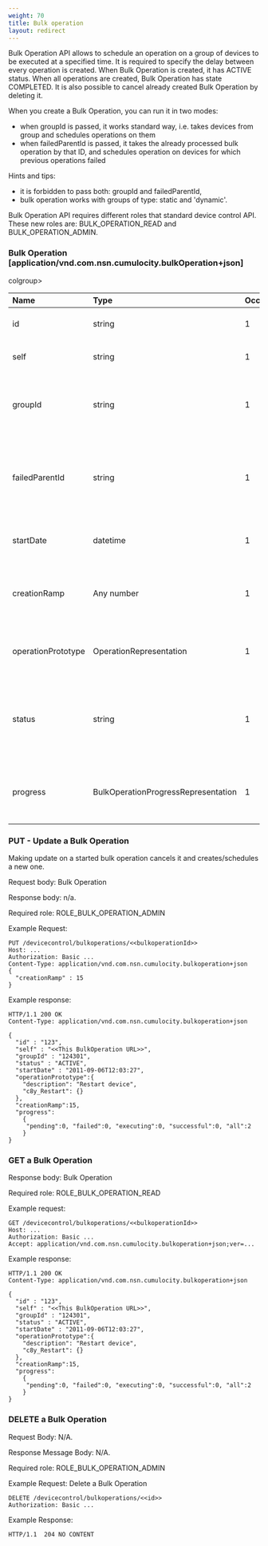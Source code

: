 ```yaml
---
weight: 70
title: Bulk operation
layout: redirect
---
```


Bulk Operation API allows to schedule an operation on a group of devices to be executed at a specified time. It is required to specify the delay between every operation is created.
When Bulk Operation is created, it has ACTIVE status. When all operations are created, Bulk Operation has state COMPLETED. It is also possible to cancel already created Bulk Operation by deleting it.

When you create a Bulk Operation, you can run it in two modes:
- when groupId is passed, it works standard way, i.e. takes devices from group and schedules operations on them
- when failedParentId is passed, it takes the already processed bulk operation by that ID, and schedules operation on devices for which previous operations failed

Hints and tips:
- it is forbidden to pass both: groupId and failedParentId,
- bulk operation works with groups of type: static and 'dynamic'.

Bulk Operation API requires different roles that standard device control API. These new roles are: BULK_OPERATION_READ and BULK_OPERATION_ADMIN.

### Bulk Operation [application/vnd.com.nsn.cumulocity.bulkOperation+json]

<table>
colgroup>
<col style="width: 20%;">
<col style="width: 20%;">
<col style="width: 10%;">
<col style="width: 30%;">
<col style="width: 20%;">
</colgroup>
<thead>
<tr>
<th align="left">Name</th>
<th align="left">Type</th>
<th align="left">Occurs</th>
<th align="left">Description</th>
<th>PUT/POST</th>
</tr>
</thead>
<tbody>
<tr>
<td align="left">id</td>
<td align="left">string</td>
<td align="left">1</td>
<td align="left">Uniquely identifies an operation.</td>
<td>No</td>
</tr>
<tr>
<td align="left">self</td>
<td align="left">string</td>
<td align="left">1</td>
<td align="left">A URI linking to this resource.</td>
<td>No</td>
</tr>
<tr>
<td align="left">groupId</td>
<td align="left">string</td>
<td align="left">1</td>
<td align="left">Identifies the target group on which this operation should be performed.</td>
<td>POST: No PUT: No</td>
</tr>
<tr>
<td align="left">failedParentId</td>
<td align="left">string</td>
<td align="left">1</td>
<td align="left">Identifies the failed bulk operation from which failed operations should be rescheduled.</td>
<td>POST: No PUT: No</td>
</tr>
<tr>
<td align="left">startDate</td>
<td align="left">datetime</td>
<td align="left">1</td>
<td align="left">Time when operations should be created.</td>
<td>POST: Mandatory PUT: No</td>
</tr>
<tr>
<td align="left">creationRamp</td>
<td align="left">Any number</td>
<td align="left">1</td>
<td align="left">Delay between every operation creation in seconds.</td>
<td>POST: Mandatory PUT: No</td>
</tr>
<tr>
<td align="left">operationPrototype</td>
<td align="left">OperationRepresentation</td>
<td align="left">1</td>
<td align="left">Operation to be executed for every device in a group.</td>
<td>POST: Mandatory PUT: No</td>
</tr>
<tr>
<td align="left">status</td>
<td align="left">string</td>
<td align="left">1</td>
<td align="left">Status of Bulk Operation. Possible values: ACTIVE, COMPLETED, DELETED</td>
<td>No</td>
</tr>
<tr>
<td align="left">progress</td>
<td align="left">BulkOperationProgressRepresentation</td>
<td align="left">1</td>
<td align="left">Contains information about number of processed operations.</td>
<td>No</td>
</tr>
</tbody>
</table>

### PUT - Update a Bulk Operation

Making update on a started bulk operation cancels it and creates/schedules a new one.

Request body: Bulk Operation

Response body: n/a.

Required role: ROLE\_BULK\_OPERATION\_ADMIN

Example Request:

    PUT /devicecontrol/bulkoperations/<<bulkoperationId>>
    Host: ...
    Authorization: Basic ...
    Content-Type: application/vnd.com.nsn.cumulocity.bulkoperation+json
    {
      "creationRamp" : 15
    }

Example response:

    HTTP/1.1 200 OK
    Content-Type: application/vnd.com.nsn.cumulocity.bulkoperation+json

    {
      "id" : "123",
      "self" : "<<This BulkOperation URL>>",
      "groupId" : "124301",
      "status" : "ACTIVE",
      "startDate" : "2011-09-06T12:03:27",
      "operationPrototype":{
        "description": "Restart device",
        "c8y_Restart": {}
      },
      "creationRamp":15,
      "progress":
        {
         "pending":0, "failed":0, "executing":0, "successful":0, "all":2
        }
    }

### GET a Bulk Operation

Response body: Bulk Operation

Required role: ROLE\_BULK\_OPERATION\_READ

Example request:

    GET /devicecontrol/bulkoperations/<<bulkoperationId>>
    Host: ...
    Authorization: Basic ...
    Accept: application/vnd.com.nsn.cumulocity.bulkoperation+json;ver=...

Example response:

    HTTP/1.1 200 OK
    Content-Type: application/vnd.com.nsn.cumulocity.bulkoperation+json

    {
      "id" : "123",
      "self" : "<<This BulkOperation URL>>",
      "groupId" : "124301",
      "status" : "ACTIVE",
      "startDate" : "2011-09-06T12:03:27",
      "operationPrototype":{
        "description": "Restart device",
        "c8y_Restart": {}
      },
      "creationRamp":15,
      "progress":
        {
         "pending":0, "failed":0, "executing":0, "successful":0, "all":2
        }
    }

### DELETE a Bulk Operation

Request Body: N/A.

Response Message Body: N/A.

Required role: ROLE\_BULK\_OPERATION\_ADMIN

Example Request: Delete a Bulk Operation

    DELETE /devicecontrol/bulkoperations/<<id>>
    Authorization: Basic ...

Example Response:

    HTTP/1.1  204 NO CONTENT
